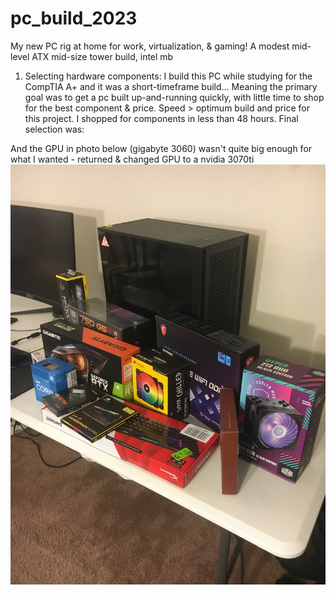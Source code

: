 # pc_build_2023
My new PC rig at home for work, virtualization, &amp; gaming! A modest mid-level ATX mid-size tower build, intel mb

1) Selecting hardware components: I build this PC while studying for the CompTIA A+ and it was a short-timeframe build... Meaning the primary goal was to get a pc built up-and-running quickly, with little time to shop for the best component & price. Speed > optimum build and price for this project. I shopped for components in less than 48 hours. 
Final selection was:

And the GPU in photo below (gigabyte 3060) wasn't quite big enough for what I wanted - returned & changed GPU to a nvidia 3070ti 
![](https://github.com/thomasgolian/pc_build_2023/blob/787b4883d852d7b7985d445d97d6e121b8441895/pc%20build%2001.JPG) 
